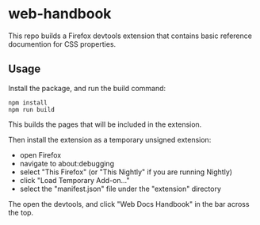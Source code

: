 # web-handbook

This repo builds a Firefox devtools extension that contains basic reference documention for CSS properties.

## Usage

Install the package, and run the build command:

```
npm install
npm run build
```

This builds the pages that will be included in the extension.

Then install the extension as a temporary unsigned extension:

- open Firefox
- navigate to about:debugging
- select "This Firefox" (or "This Nightly" if you are running Nightly)
- click "Load Temporary Add-on..."
- select the "manifest.json" file under the "extension" directory

The open the devtools, and click "Web Docs Handbook" in the bar across the top.
